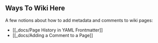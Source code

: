## Ways To Wiki Here

A few notions about how to add metadata and comments to wiki pages:  
- [[_docs/Page History in YAML Frontmatter]]
- [[_docs/Adding a Comment to a Page]]

